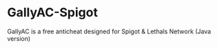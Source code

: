# GallyAC-Spigot
GallyAC is a free anticheat designed for Spigot &amp; Lethals Network (Java version)
